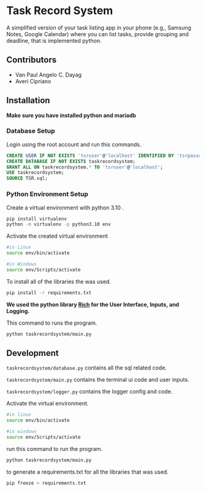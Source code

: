 # Task Record System

A simplified version of your task listing app in your phone (e.g., Samsung Notes, Google Calendar) where you can list tasks, provide grouping and deadline, that is implemented python.

## Contributors

- Van Paul Angelo C. Dayag
- Averi Cipriano

## Installation

**Make sure you have installed python and mariadb**

### Database Setup

Login using the root account and run this commands.

```sql
CREATE USER IF NOT EXISTS 'tsruser'@'localhost' IDENTIFIED BY 'tsrpassword'; 
CREATE DATABASE IF NOT EXISTS taskrecordsystem;
GRANT ALL ON taskrecordsystem.* TO 'tsruser'@'localhost';
USE taskrecordsystem;
SOURCE TSR.sql;
```

### Python Environment Setup

Create a virtual environment with python 3.10 .

```bash
pip install virtualenv
python -m virtualenv -p python3.10 env
```

Activate the created virtual environment

```bash
#in Linux
source env/bin/activate

#in Windows
source env/Scripts/activate
```

To install all of the libraries the was used.

```bash
pip install -r requirements.txt
```

**We used the python library [Rich](https://github.com/Textualize/rich) for the User Interface, Inputs, and Logging.**

This command to runs the program.

```bash
python taskrecordsystem/main.py
```

## Development

`taskrecordsystem/database.py` contains all the sql related code.

`taskrecordsystem/main.py` contains the terminal ui code and user inputs.

`taskrecordsystem/logger.py` contains the logger config and code.

Activate the virtual environment.

```bash
#in linux
source env/bin/activate

#in windows
source env/Scripts/activate
```

run this command to run the program.

```bash
python taskrecordsystem/main.py
```

to generate a requirements.txt for all the libraries that was used.

```bash
pip freeze > requirements.txt
```